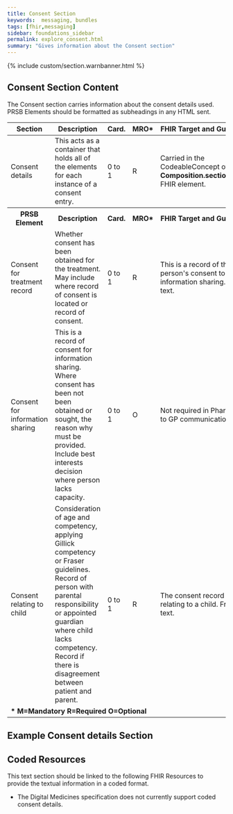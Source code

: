 ```yaml
---
title: Consent Section
keywords:  messaging, bundles
tags: [fhir,messaging]
sidebar: foundations_sidebar
permalink: explore_consent.html
summary: "Gives information about the Consent section"
---
```


{% include custom/section.warnbanner.html %}

## Consent Section Content ##
The Consent section carries information about the consent details used. PRSB Elements should be formatted as subheadings in any HTML sent.


<table style="width:100%;max-width: 100%;">
	<thead>
		<tr>
			<th width="15%">Section</th>
			<th width="35%">Description</th>
			<th width="5%">Card.</th>
			<th width="5%">MRO*</th>
			<th width="40%">FHIR Target and Guidance</th>
		</tr>
	</thead>
 <tbody>
  <tr>
   <td>Consent details</td>
   <td>This acts as a container that holds all of the elements for each instance of a consent entry.</td>
   <td>0 to 1</td>
   <td>R</td>
	<td>Carried in the CodeableConcept of <b>Composition.section.code</b> FHIR element.</td>
  </tr>
		<tr>
			<th>PRSB Element</th>
			<th>Description</th>
			<th>Card.</th>
			<th>MRO*</th>
			<th>FHIR Target and Guidance</th>		
		</tr>
  <tr>
   <td>Consent for treatment record</td>
   <td>Whether consent has been obtained for the treatment. May include where record of consent is located or record of consent.</td>
   <td>0 to 1</td>
   <td>R</td>
   <td>This is a record of the person's consent to information sharing. Free text.</td>
  </tr>
  <tr>
   <td>Consent for information sharing</td>
   <td>
This is a record of consent for information sharing. Where consent has been not been obtained or sought, the reason why must be provided. Include best interests decision where person lacks capacity.</td>
   <td>0 to 1</td>
   <td>O</td>
   <td>Not required in Pharmacy to GP communication.</td>
  </tr>
  <tr>
   <td>Consent relating to child</td>
   <td>Consideration of age and competency, applying Gillick competency or Fraser guidelines. Record of person with parental responsibility or appointed guardian where child lacks competency. Record if there is disagreement between patient and parent.</td>
   <td>0 to 1</td>
   <td>R</td>
   <td>The consent record relating to a child. Free text.</td>
  </tr>
		<tr>
		<td colspan="5"><b>* M=Mandatory R=Required O=Optional</b></td>
		</tr>
 </tbody>
</table>


## Example Consent details Section ##

<script src="https://gist.github.com/IOPS-DEV/c381b273c4f3e2d5265a8b36fb75fcdc.js"></script>

## Coded Resources ##

This text section should be linked to the following FHIR Resources to provide the textual information in a coded format.

- The Digital Medicines specification does not currently support coded consent details.